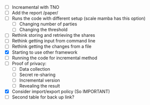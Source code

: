 - [ ] Increamental with TNO
- [ ] Add the report /paper/
- [ ] Runs the code with different setup (scale mamba has this option)
  - [ ] Changing number of parties 
  - [ ] Changing the threshold 
- [ ] Rethink storing and retrieving the shares
- [ ] Rethink getting input from command line
- [ ] Rethink getting the changes from a file
- [x] Starting to use other framework 
- [ ] Running the code for incremental method
- [ ] Proof of privacy:
  - [ ] Data collection
  - [ ] Secret re-sharing
  - [ ] Incremental version
  - [ ] Revealing the result
- [x] Consider import/export policy (So IMPORTANT)
- [ ] Second table for back up link?
